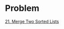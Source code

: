 # Problem
[21. Merge Two Sorted Lists](https://leetcode.com/problems/merge-two-sorted-lists/description/)
